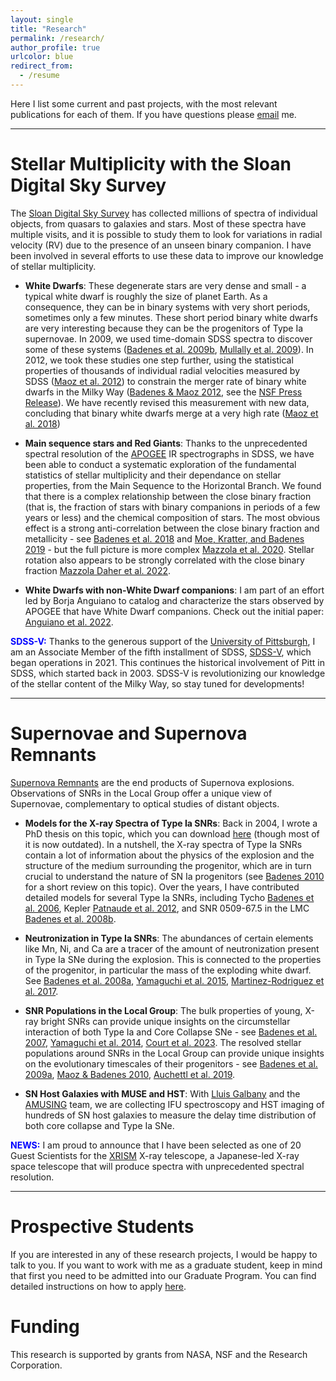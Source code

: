 ```yaml
---
layout: single
title: "Research"
permalink: /research/
author_profile: true
urlcolor: blue
redirect_from:
  - /resume
---
```


Here I list some current and past projects, with the most relevant publications for each of them. If you have questions please [email](mailto:badenes@pitt.edu) me. 

----


Stellar Multiplicity with the Sloan Digital Sky Survey  <a id="stellar-mult"></a>
====

The [Sloan Digital Sky Survey](https://www.sdss.org/) has collected millions of spectra of individual objects, from quasars to galaxies and stars. Most of these spectra have multiple visits, and it is possible to study them to look for variations in radial velocity (RV) due to the presence of an unseen binary companion. I have been involved in several efforts to use these data to improve our knowledge of stellar multiplicity. 

- <b>White Dwarfs</b>: These degenerate stars are very dense and small - a typical white dwarf is roughly the size of planet Earth. As a consequence, they can be in binary systems with very short periods, sometimes only a few minutes. These short period binary white dwarfs are very interesting because they can be the progenitors of Type Ia supernovae. In 2009, we used time-domain SDSS spectra to discover some of these systems ([Badenes et al. 2009b](https://ui.adsabs.harvard.edu/abs/2009ApJ...707..971B), [Mullally et al. 2009](https://ui.adsabs.harvard.edu/abs/2009ApJ...707L..51M)). In 2012, we took these studies one step further, using the statistical properties of thousands of individual radial velocities measured by SDSS ([Maoz et al. 2012](https://ui.adsabs.harvard.edu/abs/2012ApJ...751..143M)) to constrain the merger rate of binary white dwarfs in the Milky Way ([Badenes & Maoz 2012](https://ui.adsabs.harvard.edu/abs/2012ApJ...749L..11B), see the [NSF Press Release](https://www.nsf.gov/discoveries/disc_summ.jsp?cntn_id=123450)). We have recently revised this measurement with new data, concluding that binary white dwarfs merge at a very high rate ([Maoz et al. 2018](https://ui.adsabs.harvard.edu/abs/2018MNRAS.476.2584M))

- <b>Main sequence stars and Red Giants</b>: Thanks to the unprecedented spectral resolution of the [APOGEE](https://www.sdss.org/dr15/irspec/) IR spectrographs in SDSS, we have been able to conduct a systematic exploration of the fundamental statistics of stellar multiplicity and their dependance on stellar properties, from the Main Sequence to the Horizontal Branch. We found that there is a complex relationship between the close binary fraction (that is, the fraction of stars with binary companions in periods of a few years or less) and the chemical composition of stars. The most obvious effect is a strong anti-correlation between the close binary fraction and metallicity - see [Badenes et al. 2018](https://ui.adsabs.harvard.edu/abs/2018ApJ...854..147B/) and [Moe, Kratter, and Badenes 2019](https://ui.adsabs.harvard.edu/abs/2019ApJ...875...61M/) - but the full picture is more complex [Mazzola et al. 2020](https://ui.adsabs.harvard.edu/abs/2020MNRAS.499.1607M/). Stellar rotation also appears to be strongly correlated with the close binary fraction [Mazzola Daher et al. 2022](https://ui.adsabs.harvard.edu/abs/2022MNRAS.512.2051D/).

- <b>White Dwarfs with non-White Dwarf companions</b>: I am part of an effort led by Borja Anguiano to catalog and characterize the stars observed by APOGEE that have White Dwarf companions. Check out the initial paper: [Anguiano et al. 2022](https://ui.adsabs.harvard.edu/abs/2022AJ....164..126A).    

<span style="color:blue"><b>SDSS-V:</b></span> Thanks to the generous support of the [University of Pittsburgh](https://www.pitt.edu/), I am an Associate Member of the fifth installment of SDSS, [SDSS-V](https://www.sdss.org/), which began operations in 2021. This continues the historical involvement of Pitt in SDSS, which started back in 2003. SDSS-V is revolutionizing our knowledge of the stellar content of the Milky Way, so stay tuned for developments!

----

Supernovae and Supernova Remnants
====

[Supernova Remnants](https://en.wikipedia.org/wiki/Supernova_remnant) are the end products of Supernova explosions. Observations of SNRs in the Local Group offer a unique view of Supernovae, complementary to optical studies of distant objects.

- <b>Models for the X-ray Spectra of Type Ia SNRs</b>: Back in 2004, I wrote a PhD thesis on this topic, which you can download [here](/files/Badenes_PhDThesis_2004.pdf) (though most of it is now outdated). In a nutshell, the X-ray spectra of Type Ia SNRs contain a lot of information about the physics of the explosion and the structure of the medium surrounding the progenitor, which are in turn crucial to understand the nature of SN Ia progenitors (see [Badenes 2010](https://ui.adsabs.harvard.edu/abs/2010PNAS..107.7141B) for a short review on this topic). Over the years, I have contributed detailed models for several Type Ia SNRs, including Tycho [Badenes et al. 2006](https://ui.adsabs.harvard.edu/abs/2006ApJ...645.1373B), Kepler [Patnaude et al. 2012](https://ui.adsabs.harvard.edu/abs/2012ApJ...756....6P), and SNR 0509-67.5 in the LMC [Badenes et al. 2008b](https://ui.adsabs.harvard.edu/abs/2008ApJ...680.1149B). 

- <b>Neutronization in Type Ia SNRs</b>: The abundances of certain elements like Mn, Ni, and Ca are a tracer of the amount of neutronization present in Type Ia SNe during the explosion. This is connected to the properties of the progenitor, in particular the mass of the exploding white dwarf. See [Badenes et al. 2008a](https://ui.adsabs.harvard.edu/abs/2008ApJ...680L..33B), [Yamaguchi et al. 2015](https://ui.adsabs.harvard.edu/abs/2015ApJ...801L..31Y), [Martinez-Rodriguez et al. 2017](https://ui.adsabs.harvard.edu/abs/2017ApJ...843...35M). 

- <b>SNR Populations in the Local Group</b>: The bulk properties of young, X-ray bright SNRs can provide unique insights on the circumstellar interaction of both Type Ia and Core Collapse SNe - see [Badenes et al. 2007](https://ui.adsabs.harvard.edu/abs/2007ApJ...662..472B), [Yamaguchi et al. 2014](https://ui.adsabs.harvard.edu/abs/2014ApJ...785L..27Y), [Court et al. 2023](https://ui.adsabs.harvard.edu/abs/2024ApJ...962...63C). The resolved stellar populations around SNRs in the Local Group can provide unique insights on the evolutionary timescales of their progenitors - see [Badenes et al. 2009a](https://ui.adsabs.harvard.edu/abs/2009ApJ...700..727B), [Maoz & Badenes 2010](https://ui.adsabs.harvard.edu/abs/2010MNRAS.407.1314M), [Auchettl et al. 2019](https://ui.adsabs.harvard.edu/abs/2019ApJ...871...64A/abstract). 

- <b>SN Host Galaxies with MUSE and HST</b>: With [Lluis Galbany](https://lgalbany.github.io/) and the [AMUSING](https://amusing-muse.github.io/) team, we are collecting IFU spectroscopy and HST imaging of hundreds of SN host galaxies to measure the delay time distribution of both core collapse and Type Ia SNe. 

<span style="color:blue"><b>NEWS:</b></span> I am proud to announce that I have been selected as one of 20 Guest Scientists for the [XRISM](https://xrism.isas.jaxa.jp/en/) X-ray telescope, a Japanese-led X-ray space telescope that will produce spectra with unprecedented spectral resolution. 

----

Prospective Students
==

If you are interested in any of these research projects, I would be happy to talk to you. If you want to work with me as a graduate student, keep in mind that first you need to be admitted into our Graduate Program. You can find detailed instructions on how to apply [here](https://www.physicsandastronomy.pitt.edu/graduate/how-apply). 


Funding
==

This research is supported by grants from NASA, NSF and the Research Corporation.

